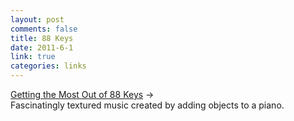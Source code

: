 ```yaml
--- 
layout: post
comments: false
title: 88 Keys
date: 2011-6-1
link: true
categories: links
---
```

<a title="Hauschka on NPR" href="http://www.npr.org/2010/11/13/131245315/hauschka-gets-the-most-out-of-88-keys">Getting the Most Out of 88 Keys</a> →
<br />
Fascinatingly textured music created by adding objects to a piano.
